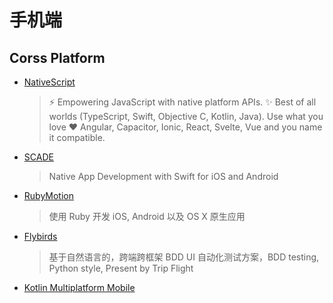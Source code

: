 # 手机端

## Corss Platform

- [NativeScript](https://github.com/NativeScript/NativeScript)
    > ⚡ Empowering JavaScript with native platform APIs. ✨ Best of all worlds (TypeScript, Swift, Objective C, Kotlin, Java). Use what you love ❤️ Angular, Capacitor, Ionic, React, Svelte, Vue and you name it compatible.
- [SCADE](https://www.scade.io)
    > Native App Development with Swift for iOS and Android
- [RubyMotion](http://www.rubymotion.com)
    > 使用 Ruby 开发 iOS, Android 以及 OS X 原生应用
- [Flybirds](https://github.com/ctripcorp/flybirds)
    > 基于自然语言的，跨端跨框架 BDD UI 自动化测试方案，BDD testing, Python style, Present by Trip Flight
- [Kotlin Multiplatform Mobile]()